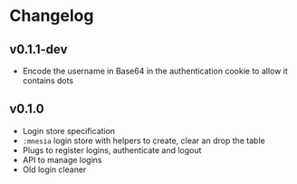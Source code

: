 # Changelog

## v0.1.1-dev

* Encode the username in Base64 in the authentication cookie to allow it
  contains dots

## v0.1.0

* Login store specification
* `:mnesia` login store with helpers to create, clear an drop the table
* Plugs to register logins, authenticate and logout
* API to manage logins
* Old login cleaner
